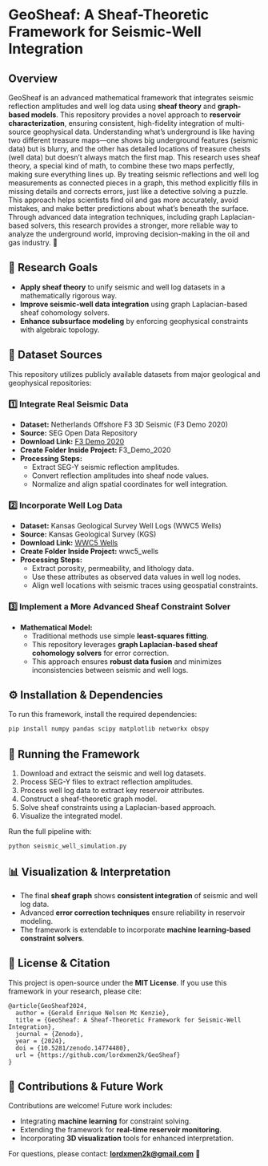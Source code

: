 # **GeoSheaf: A Sheaf-Theoretic Framework for Seismic-Well Integration**

## **Overview**
GeoSheaf is an advanced mathematical framework that integrates seismic reflection amplitudes and well log data using **sheaf theory** and **graph-based models**. This repository provides a novel approach to **reservoir characterization**, ensuring consistent, high-fidelity integration of multi-source geophysical data.
Understanding what’s underground is like having two different treasure maps—one shows big underground features (seismic data) but is blurry, and the other has detailed locations of treasure chests (well data) but doesn’t always match the first map. This research uses sheaf theory, a special kind of math, to combine these two maps perfectly, making sure everything lines up. By treating seismic reflections and well log measurements as connected pieces in a graph, this method explicitly fills in missing details and corrects errors, just like a detective solving a puzzle. This approach helps scientists find oil and gas more accurately, avoid mistakes, and make better predictions about what’s beneath the surface. Through advanced data integration techniques, including graph Laplacian-based solvers, this research provides a stronger, more reliable way to analyze the underground world, improving decision-making in the oil and gas industry. 🚀

## **🔬 Research Goals**
- **Apply sheaf theory** to unify seismic and well log datasets in a mathematically rigorous way.
- **Improve seismic-well data integration** using graph Laplacian-based sheaf cohomology solvers.
- **Enhance subsurface modeling** by enforcing geophysical constraints with algebraic topology.

## **📂 Dataset Sources**
This repository utilizes publicly available datasets from major geological and geophysical repositories:

### **1️⃣ Integrate Real Seismic Data**
- **Dataset:** Netherlands Offshore F3 3D Seismic (F3 Demo 2020)
- **Source:** SEG Open Data Repository
- **Download Link:** [F3 Demo 2020](https://terranubis.com/datainfo/F3-Demo-2020)
- **Create Folder Inside Project:** F3_Demo_2020
- **Processing Steps:**
  - Extract SEG-Y seismic reflection amplitudes.
  - Convert reflection amplitudes into sheaf node values.
  - Normalize and align spatial coordinates for well integration.

### **2️⃣ Incorporate Well Log Data**
- **Dataset:** Kansas Geological Survey Well Logs (WWC5 Wells)
- **Source:** Kansas Geological Survey (KGS)
- **Download Link:** [WWC5 Wells](https://www.kgs.ku.edu/Magellan/WaterWell/index.html)
- **Create Folder Inside Project:** wwc5_wells
- **Processing Steps:**
  - Extract porosity, permeability, and lithology data.
  - Use these attributes as observed data values in well log nodes.
  - Align well locations with seismic traces using geospatial constraints.

### **3️⃣ Implement a More Advanced Sheaf Constraint Solver**
- **Mathematical Model:**
  - Traditional methods use simple **least-squares fitting**.
  - This repository leverages **graph Laplacian-based sheaf cohomology solvers** for error correction.
  - This approach ensures **robust data fusion** and minimizes inconsistencies between seismic and well logs.

## **⚙️ Installation & Dependencies**
To run this framework, install the required dependencies:

```bash
pip install numpy pandas scipy matplotlib networkx obspy
```

## **🚀 Running the Framework**
1. Download and extract the seismic and well log datasets.
2. Process SEG-Y files to extract reflection amplitudes.
3. Process well log data to extract key reservoir attributes.
4. Construct a sheaf-theoretic graph model.
5. Solve sheaf constraints using a Laplacian-based approach.
6. Visualize the integrated model.

Run the full pipeline with:
```bash
python seismic_well_simulation.py
```

## **📊 Visualization & Interpretation**
- The final **sheaf graph** shows **consistent integration** of seismic and well log data.
- Advanced **error correction techniques** ensure reliability in reservoir modeling.
- The framework is extendable to incorporate **machine learning-based constraint solvers**.

## **📜 License & Citation**
This project is open-source under the **MIT License**. If you use this framework in your research, please cite:

```
@article{GeoSheaf2024,
  author = {Gerald Enrique Nelson Mc Kenzie},
  title = {GeoSheaf: A Sheaf-Theoretic Framework for Seismic-Well Integration},
  journal = {Zenodo},
  year = {2024},
  doi = {10.5281/zenodo.14774480},
  url = {https://github.com/lordxmen2k/GeoSheaf}
}
```

## **🤝 Contributions & Future Work**
Contributions are welcome! Future work includes:
- Integrating **machine learning** for constraint solving.
- Extending the framework for **real-time reservoir monitoring**.
- Incorporating **3D visualization** tools for enhanced interpretation.

For questions, please contact: **lordxmen2k@gmail.com** 🚀